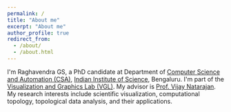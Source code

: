```yaml
---
permalink: /
title: "About me"
excerpt: "About me"
author_profile: true
redirect_from: 
  - /about/
  - /about.html
---
```


I'm Raghavendra GS, a PhD candidate at Department of [Computer Science and Automation (CSA)](https://www.csa.iisc.ac.in/), [Indian Institute of Science](https://iisc.ac.in/), Bengaluru. I'm part of the [Visualization and Graphics Lab (VGL)](https://vgl.csa.iisc.ac.in/). My advisor is [Prof. Vijay Natarajan](https://csa.iisc.ac.in/~vijayn/). My research interests include scientific visualization, computational topology, topological data analysis, and their applications.
